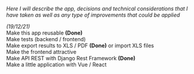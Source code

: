 *Here I will describe the app, decisions and technical considerations that I have taken as well as any type of improvements that could be applied*       

*(19/12/21)*                             
Make this app reusable **(Done)**                
Make tests (backend / frontend)                 
Make export results to XLS / PDF **(Done)** or import XLS files                  
Make the frontend attractive                     
Make API REST with Django Rest Framework **(Done)**                    
Make a little application with Vue / React                            